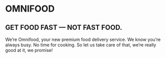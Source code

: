 # OMNIFOOD

## GET FOOD FAST — NOT FAST FOOD.
We’re Omnifood, your new premium food delivery service. We know you’re always busy. No time for cooking. So let us take care of that, we’re really good at it, we promise!
